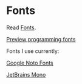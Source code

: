 # Fonts

Read [Fonts](https://wiki.archlinux.org/index.php/Fonts).

[Preview programming fonts](https://app.programmingfonts.org/)

Fonts I use currently:

[Google Noto Fonts](https://www.google.com/get/noto/)

[JetBrains Mono](https://www.jetbrains.com/lp/mono/)

